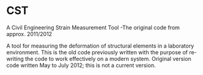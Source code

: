 # CST
A Civil Engineering Strain Measurement Tool -The original code from approx. 2011/2012

A tool for measuring the deformation of structural elements in a laboratory environment. This is the old code previously written with the purpose of re-writing the code to work effectively on a modern system. Original version code written May to July 2012; this is not a current version.
